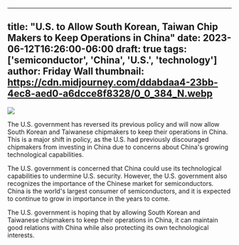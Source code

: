 
---
title: "U.S. to Allow South Korean, Taiwan Chip Makers to Keep Operations in China"
date: 2023-06-12T16:26:00-06:00
draft: true
tags: ['semiconductor', 'China', 'U.S.', 'technology']
author: Friday Wall
thumbnail:  https://cdn.midjourney.com/ddabdaa4-23bb-4ec8-aed0-a6dcce8f8328/0_0_384_N.webp
---

![]( https://cdn.midjourney.com/ddabdaa4-23bb-4ec8-aed0-a6dcce8f8328/0_0.webp)


The U.S. government has reversed its previous policy and will now allow South Korean and Taiwanese chipmakers to keep their operations in China. This is a major shift in policy, as the U.S. had previously discouraged chipmakers from investing in China due to concerns about China's growing technological capabilities.

The U.S. government is concerned that China could use its technological capabilities to undermine U.S. security. However, the U.S. government also recognizes the importance of the Chinese market for semiconductors. China is the world's largest consumer of semiconductors, and it is expected to continue to grow in importance in the years to come.

The U.S. government is hoping that by allowing South Korean and Taiwanese chipmakers to keep their operations in China, it can maintain good relations with China while also protecting its own technological interests.


            